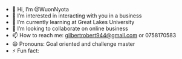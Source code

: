 - 👋 Hi, I’m @WuonNyota
- 👀 I’m interested in interacting with you in a business 
- 🌱 I’m currently learning at Great Lakes University 
- 💞️ I’m looking to collaborate on online business 
- 📫 How to reach me: gilbertrobert944@gmail.com or 0758170583
- 😄 Pronouns: Goal oriented and challenge master
- ⚡ Fun fact:

<!---
WuonNyota/WuonNyota is a ✨ special ✨ repository because its `README.md` (this file) appears on your GitHub profile.
You can click the Preview link to take a look at your changes.
--->
